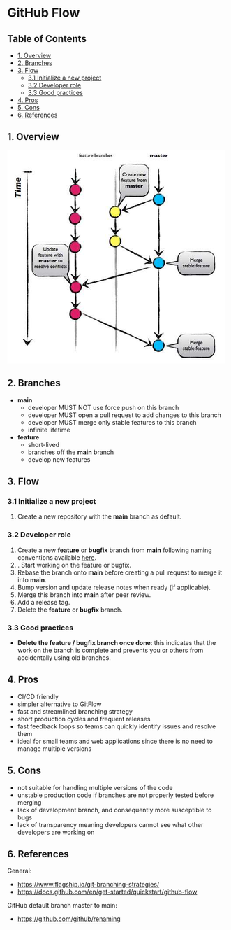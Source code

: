 # GitHub Flow <!-- omit in toc -->

## Table of Contents <!-- omit in toc -->

- [1. Overview](#1-overview)
- [2. Branches](#2-branches)
- [3. Flow](#3-flow)
  - [3.1 Initialize a new project](#31-initialize-a-new-project)
  - [3.2 Developer role](#32-developer-role)
  - [3.3 Good practices](#33-good-practices)
- [4. Pros](#4-pros)
- [5. Cons](#5-cons)
- [6. References](#6-references)

## 1. Overview

![GitHub Flow Branching Strategy](../../resources/git-strategies-github-flow-graph.jpg "GitHub Flow Branching Strategy")

## 2. Branches

- **main**
  - developer MUST NOT use force push on this branch
  - developer MUST open a pull request to add changes to this branch
  - developer MUST merge only stable features to this branch
  - infinite lifetime
- **feature**
  - short-lived
  - branches off the **main** branch
  - develop new features

## 3. Flow

### 3.1 Initialize a new project

1. Create a new repository with the **main** branch as default.

### 3.2 Developer role

1. Create a new **feature** or **bugfix** branch from **main** following naming conventions available [here](../naming.md).
2. . Start working on the feature or bugfix.
3. Rebase the branch onto **main** before creating a pull request to merge it into **main**.
4. Bump version and update release notes when ready (if applicable).
5. Merge this branch into **main** after peer review.
6. Add a release tag.
7. Delete the **feature** or **bugfix** branch.

### 3.3 Good practices

- **Delete the feature / bugfix branch once done**: this indicates that the work on the branch is complete and prevents you or others from accidentally using old branches.

## 4. Pros

- CI/CD friendly
- simpler alternative to GitFlow
- fast and streamlined branching strategy
- short production cycles and frequent releases
- fast feedback loops so teams can quickly identify issues and resolve them
- ideal for small teams and web applications since there is no need to manage multiple versions

## 5. Cons

- not suitable for handling multiple versions of the code
- unstable production code if branches are not properly tested before merging
- lack of development branch, and consequently more susceptible to bugs
- lack of transparency meaning developers cannot see what other developers are working on

## 6. References

General:
- https://www.flagship.io/git-branching-strategies/
- https://docs.github.com/en/get-started/quickstart/github-flow

GitHub default branch master to main:
- https://github.com/github/renaming
